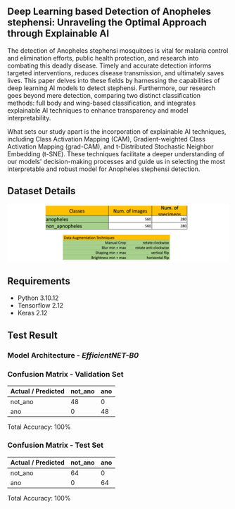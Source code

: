## Deep Learning based Detection of Anopheles stephensi: Unraveling the Optimal Approach through Explainable AI

The detection of Anopheles stephensi mosquitoes is vital for malaria control and elimination efforts, public health protection, and research into combating this deadly disease. Timely and accurate detection informs targeted interventions, reduces disease transmission, and ultimately saves lives. This paper delves into these fields by harnessing the capabilities of deep learning AI models to detect stephensi. Furthermore, our research goes beyond mere detection, comparing two distinct classification methods: full body and wing-based classification, and integrates explainable AI techniques to enhance transparency and model interpretability.

What sets our study apart is the incorporation of explainable AI techniques, including Class Activation Mapping (CAM), Gradient-weighted Class Activation Mapping (grad-CAM), and t-Distributed Stochastic Neighbor Embedding (t-SNE). These techniques facilitate a deeper understanding of our models' decision-making processes and guide us in selecting the most interpretable and robust model for Anopheles stephensi detection.

## Dataset Details

![dataset.png](https://github.com/FarhatBuet14/mosquitoAI/blob/main/larvaeNET/anophelesORnot/images/dataset_details.png)

## Requirements
* Python 3.10.12
* Tensorflow 2.12
* Keras 2.12

## Test Result

### Model Architecture - *EfficientNET-B0*

### Confusion Matrix - Validation Set

| Actual / Predicted | not_ano | ano |
|--------------------|---------|-----|
| not_ano            | 48      | 0   |
| ano                | 0       | 48  |

Total Accuracy: 100%

### Confusion Matrix - Test Set

| Actual / Predicted | not_ano | ano |
|--------------------|---------|-----|
| not_ano            | 64      | 0   |
| ano                | 0       | 64  |

Total Accuracy: 100%
